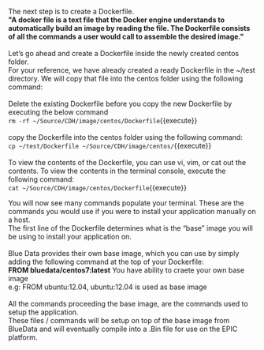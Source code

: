 The next step is to create a Dockerfile. 
<br>
<strong>"A docker file is a text file that the Docker engine understands to automatically build an image by reading the file. The Dockerfile consists of all the commands a user would call to assemble the desired image."</strong>
<br>
<br>
Let’s go ahead and create a Dockerfile inside the newly created centos folder.
<br>
For your reference, we have already created a ready Dockerfile in the ~/test directory. We will copy that file into the centos folder using the following command:<br>
<br>Delete the existing Dockerfile before you copy the new Dockerfile by executing the below command
<br>`rm -rf ~/Source/CDH/image/centos/Dockerfile`{{execute}}<br>
<br>
copy the Dockerfile into the centos folder using the following command:
<br>`cp ~/test/Dockerfile ~/Source/CDH/image/centos/`{{execute}}<br>
<br>
To view the contents of the Dockerfile, you can use vi, vim, or cat out the contents. To view the contents in the terminal console, execute the following command:
<br>`cat ~/Source/CDH/image/centos/Dockerfile`{{execute}}<br>

You will now see many commands populate your terminal. These are the commands you would use if you were to install your application manually on a host. 
<br>The first line of the Dockerfile determines what is the “base” image you will be using to install your application on.
<br>
<br>Blue Data provides their own base image, which you can use by simply adding the following command at the top of your Dockerfile: 
<br><b>FROM bluedata/centos7:latest</b>
You have ability to craete your own base image<br>
e.g: FROM ubuntu:12.04, ubuntu:12.04 is used as base image
<br>
<br>
All the commands proceeding the base image, are the commands used to setup the application. 
<br>These files / commands will be setup on top of the base image from BlueData and will eventually compile into a .Bin file for use on the EPIC platform. 
